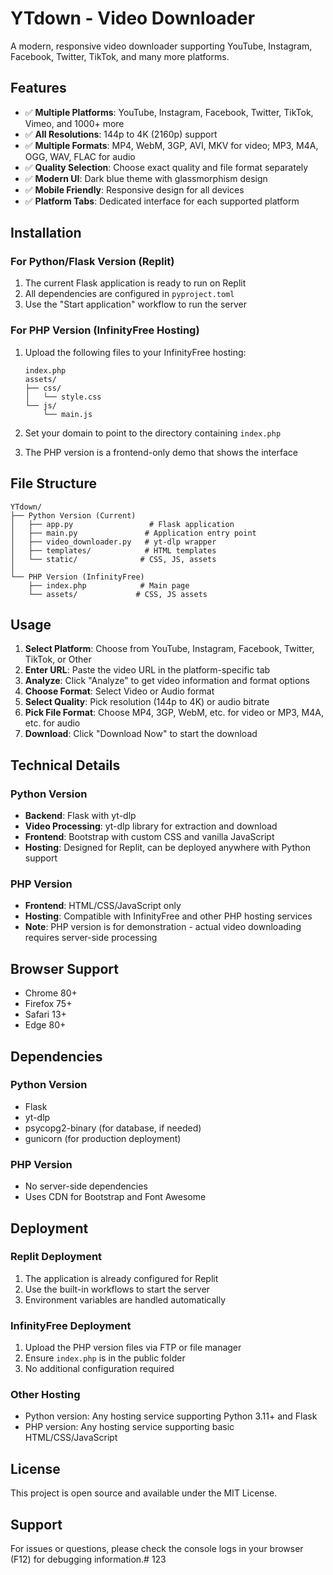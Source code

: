 # YTdown - Video Downloader

A modern, responsive video downloader supporting YouTube, Instagram, Facebook, Twitter, TikTok, and many more platforms.

## Features

- ✅ **Multiple Platforms**: YouTube, Instagram, Facebook, Twitter, TikTok, Vimeo, and 1000+ more
- ✅ **All Resolutions**: 144p to 4K (2160p) support
- ✅ **Multiple Formats**: MP4, WebM, 3GP, AVI, MKV for video; MP3, M4A, OGG, WAV, FLAC for audio
- ✅ **Quality Selection**: Choose exact quality and file format separately
- ✅ **Modern UI**: Dark blue theme with glassmorphism design
- ✅ **Mobile Friendly**: Responsive design for all devices
- ✅ **Platform Tabs**: Dedicated interface for each supported platform

## Installation

### For Python/Flask Version (Replit)

1. The current Flask application is ready to run on Replit
2. All dependencies are configured in `pyproject.toml`
3. Use the "Start application" workflow to run the server

### For PHP Version (InfinityFree Hosting)

1. Upload the following files to your InfinityFree hosting:
   ```
   index.php
   assets/
   ├── css/
   │   └── style.css
   └── js/
       └── main.js
   ```

2. Set your domain to point to the directory containing `index.php`

3. The PHP version is a frontend-only demo that shows the interface

## File Structure

```
YTdown/
├── Python Version (Current)
│   ├── app.py                 # Flask application
│   ├── main.py               # Application entry point
│   ├── video_downloader.py   # yt-dlp wrapper
│   ├── templates/            # HTML templates
│   └── static/              # CSS, JS, assets
│
└── PHP Version (InfinityFree)
    ├── index.php            # Main page
    └── assets/             # CSS, JS assets
```

## Usage

1. **Select Platform**: Choose from YouTube, Instagram, Facebook, Twitter, TikTok, or Other
2. **Enter URL**: Paste the video URL in the platform-specific tab
3. **Analyze**: Click "Analyze" to get video information and format options
4. **Choose Format**: Select Video or Audio format
5. **Select Quality**: Pick resolution (144p to 4K) or audio bitrate
6. **Pick File Format**: Choose MP4, 3GP, WebM, etc. for video or MP3, M4A, etc. for audio
7. **Download**: Click "Download Now" to start the download

## Technical Details

### Python Version
- **Backend**: Flask with yt-dlp
- **Video Processing**: yt-dlp library for extraction and download
- **Frontend**: Bootstrap with custom CSS and vanilla JavaScript
- **Hosting**: Designed for Replit, can be deployed anywhere with Python support

### PHP Version
- **Frontend**: HTML/CSS/JavaScript only
- **Hosting**: Compatible with InfinityFree and other PHP hosting services
- **Note**: PHP version is for demonstration - actual video downloading requires server-side processing

## Browser Support

- Chrome 80+
- Firefox 75+
- Safari 13+
- Edge 80+

## Dependencies

### Python Version
- Flask
- yt-dlp
- psycopg2-binary (for database, if needed)
- gunicorn (for production deployment)

### PHP Version
- No server-side dependencies
- Uses CDN for Bootstrap and Font Awesome

## Deployment

### Replit Deployment
1. The application is already configured for Replit
2. Use the built-in workflows to start the server
3. Environment variables are handled automatically

### InfinityFree Deployment
1. Upload the PHP version files via FTP or file manager
2. Ensure `index.php` is in the public folder
3. No additional configuration required

### Other Hosting
- Python version: Any hosting service supporting Python 3.11+ and Flask
- PHP version: Any hosting service supporting basic HTML/CSS/JavaScript

## License

This project is open source and available under the MIT License.

## Support

For issues or questions, please check the console logs in your browser (F12) for debugging information.#   1 2 3  
 